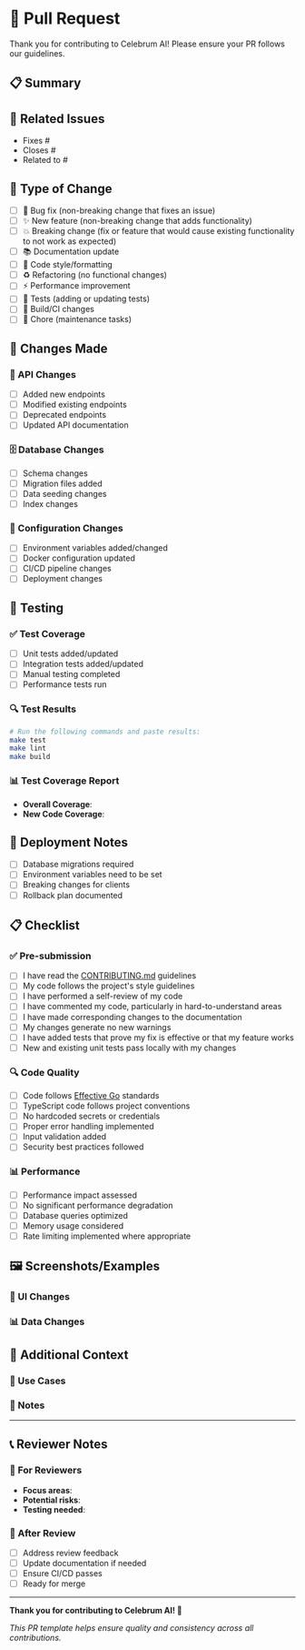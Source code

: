 # 🚀 Pull Request

Thank you for contributing to Celebrum AI! Please ensure your PR follows our guidelines.

## 📋 Summary

<!-- Provide a brief summary of your changes -->

## 🔗 Related Issues

<!-- Link to related issues using "Fixes #123" or "Closes #456" -->
- Fixes #
- Closes #
- Related to #

## 🎯 Type of Change

<!-- Mark the relevant option with an "x" -->
- [ ] 🐛 Bug fix (non-breaking change that fixes an issue)
- [ ] ✨ New feature (non-breaking change that adds functionality)
- [ ] 💥 Breaking change (fix or feature that would cause existing functionality to not work as expected)
- [ ] 📚 Documentation update
- [ ] 🎨 Code style/formatting
- [ ] ♻️ Refactoring (no functional changes)
- [ ] ⚡ Performance improvement
- [ ] 🧪 Tests (adding or updating tests)
- [ ] 🔧 Build/CI changes
- [ ] 🧹 Chore (maintenance tasks)

## 📝 Changes Made

<!-- Describe your changes in detail -->

### 🔄 API Changes
<!-- If applicable, describe API changes -->
- [ ] Added new endpoints
- [ ] Modified existing endpoints
- [ ] Deprecated endpoints
- [ ] Updated API documentation

### 🗄️ Database Changes
<!-- If applicable, describe database changes -->
- [ ] Schema changes
- [ ] Migration files added
- [ ] Data seeding changes
- [ ] Index changes

### 🔧 Configuration Changes
<!-- If applicable, describe configuration changes -->
- [ ] Environment variables added/changed
- [ ] Docker configuration updated
- [ ] CI/CD pipeline changes
- [ ] Deployment changes

## 🧪 Testing

<!-- Describe how you tested your changes -->

### ✅ Test Coverage
- [ ] Unit tests added/updated
- [ ] Integration tests added/updated
- [ ] Manual testing completed
- [ ] Performance tests run

### 🔍 Test Results
```bash
# Run the following commands and paste results:
make test
make lint
make build
```

### 📊 Test Coverage Report
<!-- If applicable, include test coverage metrics -->
- **Overall Coverage**: <!-- e.g., 85% -->
- **New Code Coverage**: <!-- e.g., 90% -->

## 🚀 Deployment Notes

<!-- Any special deployment considerations -->
- [ ] Database migrations required
- [ ] Environment variables need to be set
- [ ] Breaking changes for clients
- [ ] Rollback plan documented

## 📋 Checklist

### ✅ Pre-submission
- [ ] I have read the [CONTRIBUTING.md](CONTRIBUTING.md) guidelines
- [ ] My code follows the project's style guidelines
- [ ] I have performed a self-review of my code
- [ ] I have commented my code, particularly in hard-to-understand areas
- [ ] I have made corresponding changes to the documentation
- [ ] My changes generate no new warnings
- [ ] I have added tests that prove my fix is effective or that my feature works
- [ ] New and existing unit tests pass locally with my changes

### 🔍 Code Quality
- [ ] Code follows [Effective Go](https://golang.org/doc/effective_go.html) standards
- [ ] TypeScript code follows project conventions
- [ ] No hardcoded secrets or credentials
- [ ] Proper error handling implemented
- [ ] Input validation added
- [ ] Security best practices followed

### 📊 Performance
- [ ] Performance impact assessed
- [ ] No significant performance degradation
- [ ] Database queries optimized
- [ ] Memory usage considered
- [ ] Rate limiting implemented where appropriate

## 🖼️ Screenshots/Examples

<!-- If applicable, add screenshots or examples to help explain your changes -->

### 📱 UI Changes
<!-- For UI changes, include screenshots -->

### 📊 Data Changes
<!-- For data/API changes, include examples -->

## 🔗 Additional Context

<!-- Add any other context about the pull request here -->

### 🎯 Use Cases
<!-- Describe specific use cases this addresses -->

### 📝 Notes
<!-- Any additional notes or considerations -->

---

## 📞 Reviewer Notes

### 👥 For Reviewers
- **Focus areas**: <!-- What should reviewers focus on? -->
- **Potential risks**: <!-- Any areas of concern? -->
- **Testing needed**: <!-- What manual testing should be done? -->

### 🔄 After Review
- [ ] Address review feedback
- [ ] Update documentation if needed
- [ ] Ensure CI/CD passes
- [ ] Ready for merge

---

**Thank you for contributing to Celebrum AI! 🎉**

*This PR template helps ensure quality and consistency across all contributions.*